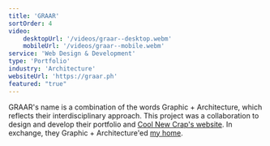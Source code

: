 ```yaml
---
title: 'GRAAR'
sortOrder: 4
video:
    desktopUrl: '/videos/graar--desktop.webm'
    mobileUrl: '/videos/graar--mobile.webm'
service: 'Web Design & Development'
type: 'Portfolio'
industry: 'Architecture'
websiteUrl: 'https://graar.ph'
featured: "true"
---
```


GRAAR's name is a combination of the words Graphic + Architecture, which reflects their interdisciplinary approach. This project was a collaboration to design and develop their portfolio and <a href="https://kaidostudio.pages.dev/projects/coolnewcrap/" target="_blank">Cool New Crap's website</a>. In exchange, they Graphic + Architecture'ed <a href="https://graar.ph/post/casa-c/" target="_blank">my home</a>.